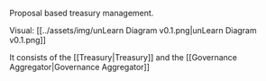 Proposal based treasury management.

Visual:
	[[../assets/img/unLearn Diagram v0.1.png|unLearn Diagram v0.1.png]]

It consists of the [[Treasury|Treasury]] and the [[Governance Aggregator|Governance Aggregator]]
